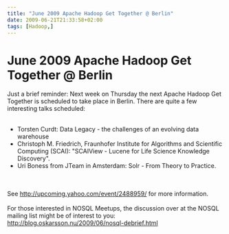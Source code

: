 ```yaml
---
title: "June 2009 Apache Hadoop Get Together @ Berlin"
date: 2009-06-21T21:33:58+02:00
tags: [Hadoop,]
---
```


# June 2009 Apache Hadoop Get Together @ Berlin


Just a brief reminder: Next week on Thursday the next Apache Hadoop Get Together is scheduled to take place in Berlin. 
There are quite a few interesting talks scheduled:<br><br><ul><li>Torsten Curdt: Data Legacy - the challenges of an 
evolving data warehouse<br><li> Christoph M. Friedrich, Fraunhofer Institute for Algorithms and Scientific Computing 
(SCAI): "SCAIView - Lucene for Life Science Knowledge Discovery".<br><li> Uri Boness from JTeam in Amsterdam:  Solr - 
From Theory to Practice.<br></ul><br><br>See http://upcoming.yahoo.com/event/2488959/ for more information.<br><br>For 
those interested in NOSQL Meetups, the discussion over at the NOSQL mailing list might be of interest to you: 
http://blog.oskarsson.nu/2009/06/nosql-debrief.html
